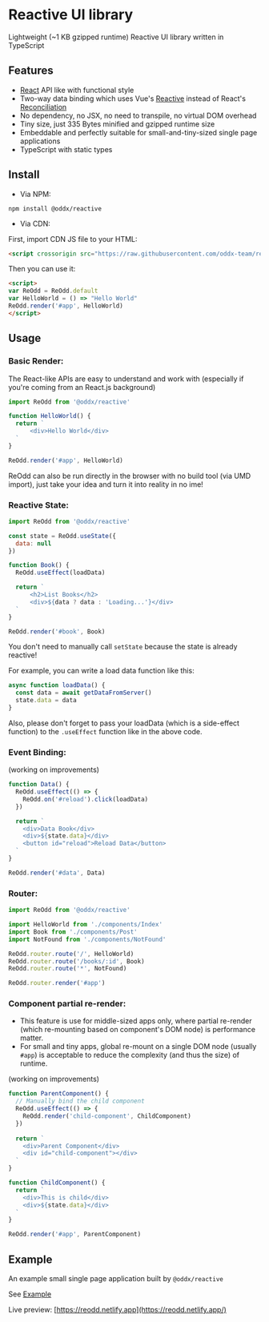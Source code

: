 # Reactive UI library

Lightweight (~1 KB gzipped runtime) Reactive UI library written in TypeScript

## Features

- [React](https://github.com/facebook/react) API like with functional style
- Two-way data binding which uses Vue's [Reactive](https://vuejs.org/v2/guide/reactivity.html) instead of React's 
  [Reconciliation](https://reactjs.org/docs/reconciliation.html)
- No dependency, no JSX, no need to transpile, no virtual DOM overhead
- Tiny size, just 335 Bytes minified and gzipped runtime size
- Embeddable and perfectly suitable for small-and-tiny-sized single page applications
- TypeScript with static types

## Install

- Via NPM:

```
npm install @oddx/reactive
```

- Via CDN:

First, import CDN JS file to your HTML:

```html
<script crossorigin src="https://raw.githubusercontent.com/oddx-team/reactive/master/umd/index.js"></script>
```

Then you can use it:

```html
<script>
var ReOdd = ReOdd.default 
var HelloWorld = () => "Hello World"
ReOdd.render('#app', HelloWorld)
</script>
```

## Usage

### Basic Render:

The React-like APIs are easy to understand and work with (especially if you're coming from an React.js background)

```javascript
import ReOdd from '@oddx/reactive'

function HelloWorld() {
  return `
      <div>Hello World</div>
  `
}

ReOdd.render('#app', HelloWorld)
```

ReOdd can also be run directly in the browser with no build tool (via UMD import), just take your idea and turn it into reality in no ime!

### Reactive State:

```javascript
import ReOdd from '@oddx/reactive'

const state = ReOdd.useState({
  data: null
})

function Book() {
  ReOdd.useEffect(loadData)

  return `
      <h2>List Books</h2>
      <div>${data ? data : 'Loading...'}</div>
  `
}

ReOdd.render('#book', Book)
```

You don't need to manually call `setState` because the state is already reactive!

For example, you can write a load data function like this:

```javascript
async function loadData() {
  const data = await getDataFromServer()
  state.data = data
}
```

Also, please don't forget to pass your loadData (which is a side-effect function) to the `.useEffect` function like in the above code.

### Event Binding:

(working on improvements)

```javascript
function Data() {
  ReOdd.useEffect(() => {
    ReOdd.on('#reload').click(loadData)
  })

  return `
    <div>Data Book</div>
    <div>${state.data}</div>
    <button id="reload">Reload Data</button>
  `
}

ReOdd.render('#data', Data)
```

### Router:

```javascript
import ReOdd from '@oddx/reactive'

import HelloWorld from './components/Index'
import Book from './components/Post'
import NotFound from './components/NotFound'

ReOdd.router.route('/', HelloWorld)
ReOdd.router.route('/books/:id', Book)
ReOdd.router.route('*', NotFound)

ReOdd.router.render('#app')
```

### Component partial re-render:

- This feature is use for middle-sized apps only, where partial re-render (which re-mounting based on component's DOM node) is performance matter.
- For small and tiny apps, global re-mount on a single DOM node (usually `#app`) is acceptable to reduce the complexity (and thus the size) of runtime.

(working on improvements)

```javascript
function ParentComponent() {
  // Manually bind the child component
  ReOdd.useEffect(() => {
    ReOdd.render('child-component', ChildComponent)
  })
  
  return `
    <div>Parent Component</div>
    <div id="child-component"></div>
  `
}

function ChildComponent() {
  return `
    <div>This is child</div>
    <div>${state.data}</div>
  `
}

ReOdd.render('#app', ParentComponent)
```

## Example

An example small single page application built by `@oddx/reactive`

See [Example](https://github.com/oddx-team/reactive/tree/master/example)

Live preview: [https://reodd.netlify.app](https://reodd.netlify.app/)